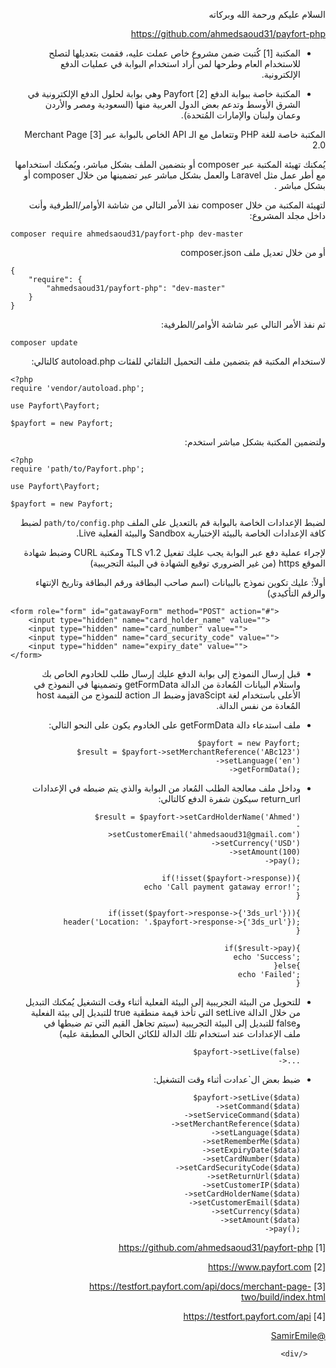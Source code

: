 <div dir="rtl">
            <p>السلام عليكم ورحمة الله وبركاته</p>

<p><a href="https://github.com/ahmedsaoud31/payfort-php" rel="nofollow" target="_blank">https://github.com/ahmedsaoud31/payfort-php</a></p>

<ul>
<li><p>المكتبة [1] كُتبت ضمن مشروع خاص عملت عليه، فقمت بتعديلها لتصلح للاستخدام العام وطرحها لمن أراد استخدام البوابة في عمليات الدفع الإلكترونية.</p></li>
<li><p>المكتبة خاصة ببوابة الدفع [2] Payfort وهي بوابة لحلول الدفع الإلكترونية في الشرق الأوسط وتدعم بعض الدول العربية منها (السعودية ومصر والأردن وعمان ولبنان والإمارات المُتحدة).</p></li>
</ul>

<p>المكتبة خاصة للغة PHP وتتعامل مع الـ API الخاص بالبوابة عبر [3] Merchant Page 2.0</p>

<p>يُمكنك تهيئة المكتبة عبر composer أو بتضمين الملف بشكل مباشر، ويُمكنك استخدامها مع أطر عمل مثل Laravel  والعمل بشكل مباشر عبر تضمينها من خلال composer أو بشكل مباشر .</p>

<p>لتهيئة المكتبة من خلال composer نفذ الأمر التالي من شاشة الأوامر/الطرفية وأنت داخل مجلد المشروع:</p>

<pre dir="ltr"><code>composer require ahmedsaoud31/payfort-php dev-master
</code></pre>

<p>أو من خلال تعديل ملف composer.json</p>

<pre dir="ltr"><code>{
    "require": {
        "ahmedsaoud31/payfort-php": "dev-master"
    }
}
</code></pre>

<p>ثم نفذ الأمر التالي عبر شاشة الأوامر/الطرفية:</p>

<pre dir="ltr"><code>composer update
</code></pre>

<p>لاستخدام المكتبة قم بتضمين ملف التحميل التلقائي للفئات autoload.php كالتالي:</p>

<pre dir="ltr"><code>&lt;?php
require 'vendor/autoload.php';

use Payfort\Payfort;

$payfort = new Payfort;
</code></pre>

<p>ولتضمين المكتبة بشكل مباشر استخدم:</p>

<pre dir="ltr"><code>&lt;?php
require 'path/to/Payfort.php';

use Payfort\Payfort;

$payfort = new Payfort;
</code></pre>

<p>لضبط الإعدادات الخاصة بالبوابة قم بالتعديل على الملف <code>path/to/config.php</code> لضبط كافة الإعدادات الخاصة بالبيئة الإختبارية Sandbox والبيئة الفعلية Live.</p>

<p>لإجراء عملية دفع عبر البوابة يجب عليك تفعيل TLS v1.2 ومكتبة CURL وضبط شهادة الموقع https (من غير الضروري توقيع الشهادة في البيئة التجريبية)</p>

<p>أولاً: عليك تكوين نموذج بالبيانات (اسم صاحب البطاقة ورقم البطاقة وتاريخ الإنتهاء والرقم التأكيدي)</p>

<pre dir="ltr"><code>&lt;form role="form" id="gatawayForm" method="POST" action="#"&gt;
    &lt;input type="hidden" name="card_holder_name" value=""&gt;
    &lt;input type="hidden" name="card_number" value=""&gt;
    &lt;input type="hidden" name="card_security_code" value=""&gt;
    &lt;input type="hidden" name="expiry_date" value=""&gt;
&lt;/form&gt;
</code></pre>

<ul>
<li><p>قبل إرسال النموذج إلى بوابة الدفع عليك إرسال طلب للخادوم الخاص بك واستلام البيانات المُعادة من الدالة getFormData وتضمينها في النموذج في الأعلى باستخدام لغة javaScipt وضبط الـ action للنموذج من القيمة host المُعادة من نفس الدالة.</p></li>
<li><p>ملف استدعاء دالة getFormData  على الخادوم يكون على النحو التالي:</p>

<pre dir="ltr"><code>$payfort = new Payfort;
$result = $payfort-&gt;setMerchantReference('ABc123')
                -&gt;setLanguage('en')
                -&gt;getFormData();
</code></pre></li>
<li><p>وداخل ملف معالجة الطلب المُعاد من البوابة والذي يتم ضبطه في الإعدادات return_url سيكون شفرة الدفع كالتالي:</p>

<pre dir="ltr"><code>$result = $payfort-&gt;setCardHolderName('Ahmed')
                    -&gt;setCustomerEmail('ahmedsaoud31@gmail.com')                            -&gt;setCurrency('USD')
                    -&gt;setAmount(100)
                    -&gt;pay();

if(!isset($payfort-&gt;response)){
    echo 'Call payment gataway error!';
}

if(isset($payfort-&gt;response-&gt;{'3ds_url'})){
    header('Location: '.$payfort-&gt;response-&gt;{'3ds_url'});
}

if($result-&gt;pay){
    echo 'Success';
}else{
    echo 'Failed';
}
</code></pre></li>
<li><p>للتحويل من البيئة التجريبية إلى البيئة الفعلية أثناء وقت التشغيل يُمكنك التبديل من خلال الدالة setLive التي تأخذ قيمة منطقية true للتبديل إلى بيئة الفعلية وfalse للتبديل إلى البيئة التجريبية (سيتم تجاهل القيم التي تم ضبطها في ملف الإعدادات عند استخدام تلك الدالة للكائن الحالي المطبقة عليه)</p>

<pre dir="ltr"><code>$payfort-&gt;setLive(false)
        -&gt;...
</code></pre></li>
<li><p>ضبط بعض ال`عدادت أثناء وقت التشغيل: </p>

<pre dir="ltr"><code>$payfort-&gt;setLive($data)
        -&gt;setCommand($data)
        -&gt;setServiceCommand($data)
        -&gt;setMerchantReference($data)
        -&gt;setLanguage($data)
        -&gt;setRememberMe($data)
        -&gt;setExpiryDate($data)
        -&gt;setCardNumber($data)
        -&gt;setCardSecurityCode($data)
        -&gt;setReturnUrl($data)
        -&gt;setCustomerIP($data)
        -&gt;setCardHolderName($data)
        -&gt;setCustomerEmail($data)
        -&gt;setCurrency($data)
        -&gt;setAmount($data)
        -&gt;pay();
</code></pre></li>
</ul>

<p>[1] <a href="https://github.com/ahmedsaoud31/payfort-php" rel="nofollow" target="_blank">https://github.com/ahmedsaoud31/payfort-php</a></p>

<p>[2] <a href="https://www.payfort.com" rel="nofollow" target="_blank">https://www.payfort.com</a></p>

<p>[3] <a href="https://testfort.payfort.com/api/docs/merchant-page-two/build/index.html" rel="nofollow" target="_blank">https://testfort.payfort.com/api/docs/merchant-page-two/build/index.html</a></p>

<p>[4] <a href="https://testfort.payfort.com/api" rel="nofollow" target="_blank">https://testfort.payfort.com/api</a></p>

<p><a class="mention" slug="samiremile" user="true" href="/u/samiremile">@SamirEmile</a></p>

        </div>
